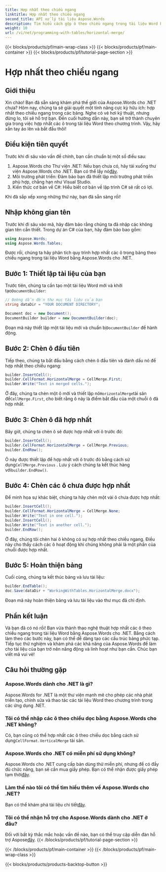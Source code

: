```yaml
---
title: Hợp nhất theo chiều ngang
linktitle: Hợp nhất theo chiều ngang
second_title: API xử lý tài liệu Aspose.Words
description: Tìm hiểu cách gộp ô theo chiều ngang trong tài liệu Word bằng Aspose.Words cho .NET với hướng dẫn chi tiết từng bước này.
weight: 10
url: /vi/net/programming-with-tables/horizontal-merge/
---
```


{{< blocks/products/pf/main-wrap-class >}}
{{< blocks/products/pf/main-container >}}
{{< blocks/products/pf/tutorial-page-section >}}

# Hợp nhất theo chiều ngang

## Giới thiệu

Xin chào! Bạn đã sẵn sàng khám phá thế giới của Aspose.Words cho .NET chưa? Hôm nay, chúng ta sẽ giải quyết một tính năng cực kỳ hữu ích: hợp nhất theo chiều ngang trong các bảng. Nghe có vẻ hơi kỹ thuật, nhưng đừng lo, tôi sẽ hỗ trợ bạn. Đến cuối hướng dẫn này, bạn sẽ trở thành chuyên gia trong việc hợp nhất các ô trong tài liệu Word theo chương trình. Vậy, hãy xắn tay áo lên và bắt đầu thôi!

## Điều kiện tiên quyết

Trước khi đi sâu vào vấn đề chính, bạn cần chuẩn bị một số điều sau:

1. Aspose.Words cho Thư viện .NET: Nếu bạn chưa có, hãy tải xuống thư viện Aspose.Words cho .NET. Bạn có thể lấy nó[đây](https://releases.aspose.com/words/net/).
2. Môi trường phát triển: Đảm bảo bạn đã thiết lập môi trường phát triển phù hợp, chẳng hạn như Visual Studio.
3. Kiến thức cơ bản về C#: Hiểu biết cơ bản về lập trình C# sẽ rất có lợi.

Khi đã sắp xếp xong những thứ này, bạn đã sẵn sàng rồi!

## Nhập không gian tên

Trước khi đi sâu vào mã, hãy đảm bảo rằng chúng ta đã nhập các không gian tên cần thiết. Trong dự án C# của bạn, hãy đảm bảo bao gồm:

```csharp
using Aspose.Words;
using Aspose.Words.Tables;
```

Được rồi, chúng ta hãy phân tích quy trình hợp nhất các ô trong bảng theo chiều ngang trong tài liệu Word bằng Aspose.Words cho .NET.

## Bước 1: Thiết lập tài liệu của bạn

 Trước tiên, chúng ta cần tạo một tài liệu Word mới và khởi tạo`DocumentBuilder`:

```csharp
// Đường dẫn đến thư mục tài liệu của bạn
string dataDir = "YOUR DOCUMENT DIRECTORY";

Document doc = new Document();
DocumentBuilder builder = new DocumentBuilder(doc);
```

 Đoạn mã này thiết lập một tài liệu mới và chuẩn bị`DocumentBuilder` để hành động.

## Bước 2: Chèn ô đầu tiên

Tiếp theo, chúng ta bắt đầu bằng cách chèn ô đầu tiên và đánh dấu nó để hợp nhất theo chiều ngang:

```csharp
builder.InsertCell();
builder.CellFormat.HorizontalMerge = CellMerge.First;
builder.Write("Text in merged cells.");
```

 Ở đây, chúng ta chèn một ô mới và thiết lập nó`HorizontalMerge`tài sản để`CellMerge.First`, cho biết rằng ô này là điểm bắt đầu của một chuỗi ô đã hợp nhất.

## Bước 3: Chèn ô đã hợp nhất

Bây giờ, chúng ta chèn ô sẽ được hợp nhất với ô trước đó:

```csharp
builder.InsertCell();
builder.CellFormat.HorizontalMerge = CellMerge.Previous;
builder.EndRow();
```

 Ô này được thiết lập để hợp nhất với ô trước đó bằng cách sử dụng`CellMerge.Previous` . Lưu ý cách chúng ta kết thúc hàng với`builder.EndRow()`.

## Bước 4: Chèn các ô chưa được hợp nhất

Để minh họa sự khác biệt, chúng ta hãy chèn một vài ô chưa được hợp nhất:

```csharp
builder.InsertCell();
builder.CellFormat.HorizontalMerge = CellMerge.None;
builder.Write("Text in one cell.");
builder.InsertCell();
builder.Write("Text in another cell.");
builder.EndRow();
```

Ở đây, chúng tôi chèn hai ô không có sự hợp nhất theo chiều ngang. Điều này cho thấy cách các ô hoạt động khi chúng không phải là một phần của chuỗi được hợp nhất.

## Bước 5: Hoàn thiện bảng

Cuối cùng, chúng ta kết thúc bảng và lưu tài liệu:

```csharp
builder.EndTable();
doc.Save(dataDir + "WorkingWithTables.HorizontalMerge.docx");
```

Đoạn mã này hoàn thiện bảng và lưu tài liệu vào thư mục đã chỉ định.

## Phần kết luận

Và bạn đã có nó rồi! Bạn vừa thành thạo nghệ thuật hợp nhất các ô theo chiều ngang trong tài liệu Word bằng Aspose.Words cho .NET. Bằng cách làm theo các bước này, bạn có thể dễ dàng tạo các cấu trúc bảng phức tạp. Tiếp tục thử nghiệm và khám phá các khả năng của Aspose.Words để làm cho tài liệu của bạn trở nên năng động và linh hoạt như bạn cần. Chúc bạn viết mã vui vẻ!

## Câu hỏi thường gặp

### Aspose.Words dành cho .NET là gì?
Aspose.Words for .NET là một thư viện mạnh mẽ cho phép các nhà phát triển tạo, chỉnh sửa và thao tác các tài liệu Word theo chương trình trong các ứng dụng .NET.

### Tôi có thể nhập các ô theo chiều dọc bằng Aspose.Words cho .NET không?
 Có, bạn cũng có thể hợp nhất các ô theo chiều dọc bằng cách sử dụng`CellFormat.VerticalMerge` tài sản.

### Aspose.Words cho .NET có miễn phí sử dụng không?
 Aspose.Words cho .NET cung cấp bản dùng thử miễn phí, nhưng để có đầy đủ chức năng, bạn sẽ cần mua giấy phép. Bạn có thể nhận được giấy phép tạm thời[đây](https://purchase.aspose.com/temporary-license/).

### Làm thế nào tôi có thể tìm hiểu thêm về Aspose.Words cho .NET?
 Bạn có thể khám phá tài liệu chi tiết[đây](https://reference.aspose.com/words/net/).

### Tôi có thể nhận hỗ trợ cho Aspose.Words dành cho .NET ở đâu?
 Đối với bất kỳ thắc mắc hoặc vấn đề nào, bạn có thể truy cập diễn đàn hỗ trợ Aspose[đây](https://forum.aspose.com/c/words/8).
{{< /blocks/products/pf/tutorial-page-section >}}

{{< /blocks/products/pf/main-container >}}
{{< /blocks/products/pf/main-wrap-class >}}

{{< blocks/products/products-backtop-button >}}
